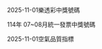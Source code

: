 
2025-11-01樂透彩中獎號碼

                                
114年 07~08月統一發票中獎號碼
                             
2025-11-01空氣品質指標
                              